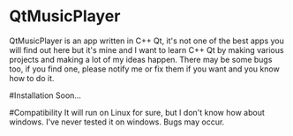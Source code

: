 # QtMusicPlayer
QtMusicPlayer is an app written in C++ Qt, it's not one of the best apps you will find out here but it's mine and I want to learn C++ Qt by making various projects and making a lot of my ideas
happen. There may be some bugs too, if you find one, please notify me or fix them if you want and you know how to do it.

#Installation
Soon...

#Compatibility 
It will run on Linux for sure, but I don't know how about windows. I've never tested it on windows. Bugs may occur. 
